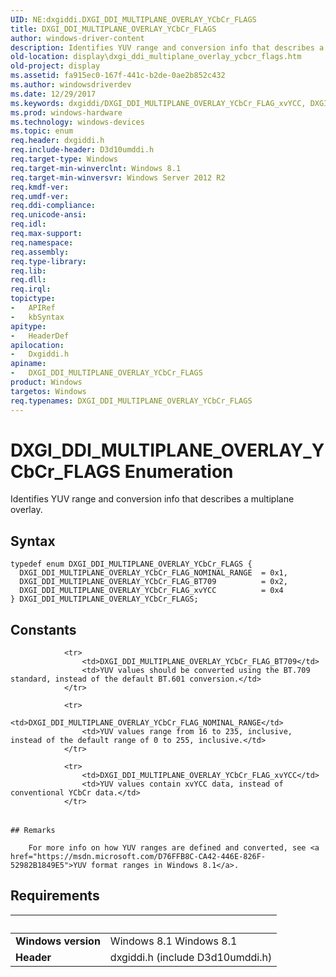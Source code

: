 ```yaml
---
UID: NE:dxgiddi.DXGI_DDI_MULTIPLANE_OVERLAY_YCbCr_FLAGS
title: DXGI_DDI_MULTIPLANE_OVERLAY_YCbCr_FLAGS
author: windows-driver-content
description: Identifies YUV range and conversion info that describes a multiplane overlay.
old-location: display\dxgi_ddi_multiplane_overlay_ycbcr_flags.htm
old-project: display
ms.assetid: fa915ec0-167f-441c-b2de-0ae2b852c432
ms.author: windowsdriverdev
ms.date: 12/29/2017
ms.keywords: dxgiddi/DXGI_DDI_MULTIPLANE_OVERLAY_YCbCr_FLAG_xvYCC, DXGI_DDI_MULTIPLANE_OVERLAY_YCbCr_FLAG_NOMINAL_RANGE, DXGI_DDI_MULTIPLANE_OVERLAY_YCbCr_FLAG_BT709, dxgiddi/DXGI_DDI_MULTIPLANE_OVERLAY_YCbCr_FLAGS, dxgiddi/DXGI_DDI_MULTIPLANE_OVERLAY_YCbCr_FLAG_NOMINAL_RANGE, DXGI_DDI_MULTIPLANE_OVERLAY_YCbCr_FLAGS, DXGI_DDI_MULTIPLANE_OVERLAY_YCbCr_FLAGS enumeration [Display Devices], DXGI_DDI_MULTIPLANE_OVERLAY_YCbCr_FLAG_xvYCC, dxgiddi/DXGI_DDI_MULTIPLANE_OVERLAY_YCbCr_FLAG_BT709, display.dxgi_ddi_multiplane_overlay_ycbcr_flags
ms.prod: windows-hardware
ms.technology: windows-devices
ms.topic: enum
req.header: dxgiddi.h
req.include-header: D3d10umddi.h
req.target-type: Windows
req.target-min-winverclnt: Windows 8.1
req.target-min-winversvr: Windows Server 2012 R2
req.kmdf-ver: 
req.umdf-ver: 
req.ddi-compliance: 
req.unicode-ansi: 
req.idl: 
req.max-support: 
req.namespace: 
req.assembly: 
req.type-library: 
req.lib: 
req.dll: 
req.irql: 
topictype:
-	APIRef
-	kbSyntax
apitype:
-	HeaderDef
apilocation:
-	Dxgiddi.h
apiname:
-	DXGI_DDI_MULTIPLANE_OVERLAY_YCbCr_FLAGS
product: Windows
targetos: Windows
req.typenames: DXGI_DDI_MULTIPLANE_OVERLAY_YCbCr_FLAGS
---
```


# DXGI_DDI_MULTIPLANE_OVERLAY_YCbCr_FLAGS Enumeration
Identifies YUV range and conversion info that describes a multiplane overlay.

## Syntax
````
typedef enum DXGI_DDI_MULTIPLANE_OVERLAY_YCbCr_FLAGS { 
  DXGI_DDI_MULTIPLANE_OVERLAY_YCbCr_FLAG_NOMINAL_RANGE  = 0x1,
  DXGI_DDI_MULTIPLANE_OVERLAY_YCbCr_FLAG_BT709          = 0x2,
  DXGI_DDI_MULTIPLANE_OVERLAY_YCbCr_FLAG_xvYCC          = 0x4
} DXGI_DDI_MULTIPLANE_OVERLAY_YCbCr_FLAGS;
````

## Constants

<table>
            
                <tr>
                    <td>DXGI_DDI_MULTIPLANE_OVERLAY_YCbCr_FLAG_BT709</td>
                    <td>YUV values should be converted using the BT.709 standard, instead of the default BT.601 conversion.</td>
                </tr>
            
                <tr>
                    <td>DXGI_DDI_MULTIPLANE_OVERLAY_YCbCr_FLAG_NOMINAL_RANGE</td>
                    <td>YUV values range from 16 to 235, inclusive, instead of the default range of 0 to 255, inclusive.</td>
                </tr>
            
                <tr>
                    <td>DXGI_DDI_MULTIPLANE_OVERLAY_YCbCr_FLAG_xvYCC</td>
                    <td>YUV values contain xvYCC data, instead of conventional YCbCr data.</td>
                </tr>
</table>

    ## Remarks

        For more info on how YUV ranges are defined and converted, see <a href="https://msdn.microsoft.com/D76FFB8C-CA42-446E-826F-52982B1849E5">YUV format ranges in Windows 8.1</a>.

## Requirements
| &nbsp; | &nbsp; |
| ---- |:---- |
| **Windows version** | Windows 8.1 Windows 8.1 |
| **Header** | dxgiddi.h (include D3d10umddi.h) |